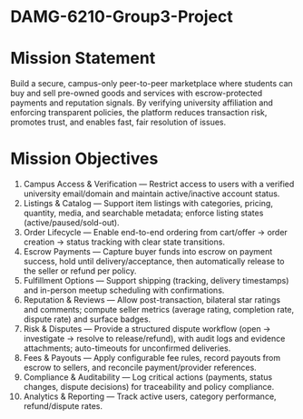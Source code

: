 # DAMG-6210-Group3-Project

# Mission Statement
Build a secure, campus-only peer-to-peer marketplace where students can buy and sell pre-owned goods and services with escrow-protected payments and reputation signals. By verifying university affiliation and enforcing transparent policies, the platform reduces transaction risk, promotes trust, and enables fast, fair resolution of issues.

# Mission Objectives
1.	Campus Access & Verification — Restrict access to users with a verified university email/domain and maintain active/inactive account status.
2.	Listings & Catalog — Support item listings with categories, pricing, quantity, media, and searchable metadata; enforce listing states (active/paused/sold-out).
3.	Order Lifecycle — Enable end-to-end ordering from cart/offer → order creation → status tracking with clear state transitions.
4.	Escrow Payments — Capture buyer funds into escrow on payment success, hold until delivery/acceptance, then automatically release to the seller or refund per policy.
5.	Fulfillment Options — Support shipping (tracking, delivery timestamps) and in-person meetup scheduling with confirmations.
6.	Reputation & Reviews — Allow post-transaction, bilateral star ratings and comments; compute seller metrics (average rating, completion rate, dispute rate) and surface badges.
7.	Risk & Disputes — Provide a structured dispute workflow (open → investigate → resolve to release/refund), with audit logs and evidence attachments; auto-timeouts for unconfirmed deliveries.
8.	Fees & Payouts — Apply configurable fee rules, record payouts from escrow to sellers, and reconcile payment/provider references.
9.	Compliance & Auditability — Log critical actions (payments, status changes, dispute decisions) for traceability and policy compliance.
10.	Analytics & Reporting — Track active users, category performance, refund/dispute rates.

